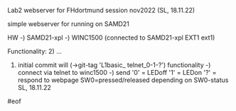 Lab2 webserver for FHdortmund session nov2022 (SL, 18.11.22)

simple webserver for running on SAMD21

HW
    -) SAMD21-xpl 
    -) WINC1500 (connected to SAMD21-xpl EXT1 ext1)

Functionality:
 2) ...
 1) initial commit will (->git-tag 'L1basic_ telnet_0-1-?') functionality
    -) connect via telnet to winc1500
    -) send 
        '0' = LEDoff
        '1' = LEDon
        '?' = respond to webpage SW0=pressed/released
                depending on SW0-status
    SL, 18.11.22

#eof
